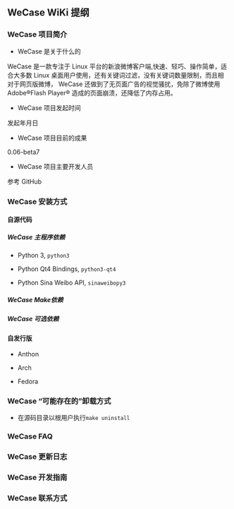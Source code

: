 ##	WeCase WiKi 提纲

###	WeCase 项目简介
	
*	WeCase 是关于什么的

WeCase 是一款专注于 Linux 平台的新浪微博客户端,快速、轻巧、操作简单，适合大多数 Linux 桌面用户使用，还有关键词过滤，没有关键词数量限制，而且相对于网页版微博， WeCase 还做到了无页面广告的视觉骚扰，免除了微博使用 Adobe®Flash Player® 造成的页面崩溃，还降低了内存占用。

*	WeCase 项目发起时间

发起年月日

*	WeCase 项目目前的成果

0.06-beta7

*	WeCase 项目主要开发人员

参考 GitHub

###	WeCase 安装方式

####	自源代码

#####	WeCase 主程序依赖

*	Python 3, `python3`

*	Python Qt4 Bindings, `python3-qt4`

*	Python Sina Weibo API, `sinaweibopy3`

#####	WeCase Make依赖

#####	WeCase 可选依赖

####	自发行版

*	Anthon

*	Arch

*	Fedora

###	WeCase “可能存在的”卸载方式

*	在源码目录以根用户执行`make uninstall`

###	WeCase FAQ

###	WeCase 更新日志

###	WeCase 开发指南

###	WeCase 联系方式